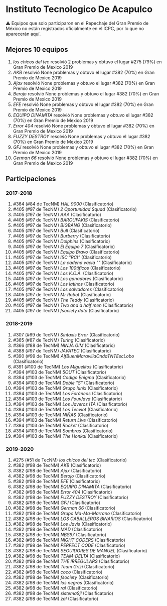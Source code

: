 # Instituto Tecnologico De Acapulco

:warning: Equipos que solo participaron en el Repechaje del Gran Premio de México no están registrados oficialmente en el ICPC, por lo que no aparecerán aquí.

## Mejores 10 equipos

1. _los chicos del tec_ resolvió 2 problemas y obtuvo el lugar #275 (79%) en Gran Premio de Mexico 2019
1. _AKB_ resolvió None problemas y obtuvo el lugar #382 (70%) en Gran Premio de Mexico 2019
1. _Ajax_ resolvió None problemas y obtuvo el lugar #382 (70%) en Gran Premio de Mexico 2019
1. _Berojo_ resolvió None problemas y obtuvo el lugar #382 (70%) en Gran Premio de Mexico 2019
1. _EFE_ resolvió None problemas y obtuvo el lugar #382 (70%) en Gran Premio de Mexico 2019
1. _EQUIPO DINAMITA_ resolvió None problemas y obtuvo el lugar #382 (70%) en Gran Premio de Mexico 2019
1. _Error 404_ resolvió None problemas y obtuvo el lugar #382 (70%) en Gran Premio de Mexico 2019
1. _FUZZY DESTROY_ resolvió None problemas y obtuvo el lugar #382 (70%) en Gran Premio de Mexico 2019
1. _GFJ_ resolvió None problemas y obtuvo el lugar #382 (70%) en Gran Premio de Mexico 2019
1. _German 66_ resolvió None problemas y obtuvo el lugar #382 (70%) en Gran Premio de Mexico 2019

## Participaciones

### 2017-2018

1. #364 (#84 de TecNM) _HAL 9000_ (Clasificatorio)
1. #405 (#97 de TecNM) _2 Oportunidad Squad_ (Clasificatorio)
1. #405 (#97 de TecNM) _AAA_ (Clasificatorio)
1. #405 (#97 de TecNM) _BAROUFAKIS_ (Clasificatorio)
1. #405 (#97 de TecNM) _BIGBANG_ (Clasificatorio)
1. #405 (#97 de TecNM) _Bull_ (Clasificatorio)
1. #405 (#97 de TecNM) _Burberry_ (Clasificatorio)
1. #405 (#97 de TecNM) _Dolphins_ (Clasificatorio)
1. #405 (#97 de TecNM) _El Equipo 7_ (Clasificatorio)
1. #405 (#97 de TecNM) _Equipo Bravo_ (Clasificatorio)
1. #405 (#97 de TecNM) _ISC "RCI"_ (Clasificatorio)
1. #405 (#97 de TecNM) _La cadena vacia ""_ (Clasificatorio)
1. #405 (#97 de TecNM) _Los 100tificos_ (Clasificatorio)
1. #405 (#97 de TecNM) _Los K.O.A._ (Clasificatorio)
1. #405 (#97 de TecNM) _Los ganadores_ (Clasificatorio)
1. #405 (#97 de TecNM) _Los latinos_ (Clasificatorio)
1. #405 (#97 de TecNM) _Los salvadores_ (Clasificatorio)
1. #405 (#97 de TecNM) _Mr Robot_ (Clasificatorio)
1. #405 (#97 de TecNM) _The Teddy_ (Clasificatorio)
1. #405 (#97 de TecNM) _Two and a half men_ (Clasificatorio)
1. #405 (#97 de TecNM) _fsociety.data_ (Clasificatorio)

### 2018-2019

1. #307 (#69 de TecNM) _Sintaxis Error_ (Clasificatorio)
1. #365 (#87 de TecNM) _Turing_ (Clasificatorio)
1. #366 (#88 de TecNM) _NINJA GIM_ (Clasificatorio)
1. #388 (#97 de TecNM) _JAVATEC_ (Clasificatorio)
1. #390 (#99 de TecNM) _AlfBuenMaravillaOndaTNTEscLobo_ (Clasificatorio)
1. #391 (#100 de TecNM) _Los Miguelitos_ (Clasificatorio)
1. #394 (#103 de TecNM) _5OUT_ (Clasificatorio)
1. #394 (#103 de TecNM) _Codigo Enigma_ (Clasificatorio)
1. #394 (#103 de TecNM) _Doble "S"_ (Clasificatorio)
1. #394 (#103 de TecNM) _Grupo lunix_ (Clasificatorio)
1. #394 (#103 de TecNM) _Los Foráneos_ (Clasificatorio)
1. #394 (#103 de TecNM) _Los FourJava_ (Clasificatorio)
1. #394 (#103 de TecNM) _Los Javeros ITA_ (Clasificatorio)
1. #394 (#103 de TecNM) _Los Tecviot_ (Clasificatorio)
1. #394 (#103 de TecNM) _NIÑAS_ (Clasificatorio)
1. #394 (#103 de TecNM) _Return Live_ (Clasificatorio)
1. #394 (#103 de TecNM) _Rocket_ (Clasificatorio)
1. #394 (#103 de TecNM) _Sombras_ (Clasificatorio)
1. #394 (#103 de TecNM) _The Honkai_ (Clasificatorio)

### 2019-2020

1. #275 (#51 de TecNM) _los chicos del tec_ (Clasificatorio)
1. #382 (#98 de TecNM) _AKB_ (Clasificatorio)
1. #382 (#98 de TecNM) _Ajax_ (Clasificatorio)
1. #382 (#98 de TecNM) _Berojo_ (Clasificatorio)
1. #382 (#98 de TecNM) _EFE_ (Clasificatorio)
1. #382 (#98 de TecNM) _EQUIPO DINAMITA_ (Clasificatorio)
1. #382 (#98 de TecNM) _Error 404_ (Clasificatorio)
1. #382 (#98 de TecNM) _FUZZY DESTROY_ (Clasificatorio)
1. #382 (#98 de TecNM) _GFJ_ (Clasificatorio)
1. #382 (#98 de TecNM) _German 66_ (Clasificatorio)
1. #382 (#98 de TecNM) _Grupo Ma-Ma-Marrano_ (Clasificatorio)
1. #382 (#98 de TecNM) _LOS CABALLEROS BINARIOS_ (Clasificatorio)
1. #382 (#98 de TecNM) _Los Javis_ (Clasificatorio)
1. #382 (#98 de TecNM) _MAD_ (Clasificatorio)
1. #382 (#98 de TecNM) _NBS97_ (Clasificatorio)
1. #382 (#98 de TecNM) _NIGHT CODERS_ (Clasificatorio)
1. #382 (#98 de TecNM) _PERFECT CODE_ (Clasificatorio)
1. #382 (#98 de TecNM) _SEGUIDORES DE MANUEL_ (Clasificatorio)
1. #382 (#98 de TecNM) _TEAM-DELTA_ (Clasificatorio)
1. #382 (#98 de TecNM) _THE IRREGULARS_ (Clasificatorio)
1. #382 (#98 de TecNM) _Team Grizi_ (Clasificatorio)
1. #382 (#98 de TecNM) _coco_ (Clasificatorio)
1. #382 (#98 de TecNM) _fsociety_ (Clasificatorio)
1. #382 (#98 de TecNM) _los negros_ (Clasificatorio)
1. #382 (#98 de TecNM) _ral_ (Clasificatorio)
1. #382 (#98 de TecNM) _sistemaSjl_ (Clasificatorio)
1. #382 (#98 de TecNM) _zal_ (Clasificatorio)



